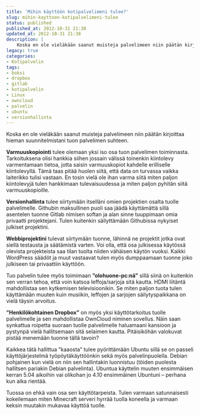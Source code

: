 ```yaml
---
title: 'Mihin käyttöön kotipalvelimeni tulee?'
slug: mihin-kayttoon-kotipalvelimeni-tulee
status: published
published_at: 2012-10-31 21:38
updated_at: 2012-10-31 21:38
description: |
    Koska en ole vieläkään saanut muisteja palvelimeen niin päätän kirjoittaa hieman suunnitelmistani tuon palvelimen suhteen. Varmuuskopiointi tulee olemaan yksi iso osa tuon palvelimen toiminnasta. Tarkoituksena olisi hankkia siihen jossain välissä toinenkin kiintolevy varmentamaan tietoa, jotta saisin varmuuskopiot kahdelle erilliselle kiintolevyllä. Tämä taas pitää huolen siitä, että data on turvassa vaikka laiterikko tulisi vastaan. En tosin… Jatka lukemista Mihin käyttöön kotipalvelimeni tulee?
legacy: true
categories:
- Kotipalvelin
tags:
- boksi
- dropbox
- gitlab
- kotipalvelin
- Linux
- owncloud
- palvelin
- ubuntu
- versionhallinta
---
```


<p>Koska en ole vieläkään saanut muisteja palvelimeen niin päätän kirjoittaa hieman suunnitelmistani tuon palvelimen suhteen.</p>
<p><strong>Varmuuskopiointi</strong> tulee olemaan yksi iso osa tuon palvelimen toiminnasta. Tarkoituksena olisi hankkia siihen jossain välissä toinenkin kiintolevy varmentamaan tietoa, jotta saisin varmuuskopiot kahdelle erilliselle kiintolevyllä. Tämä taas pitää huolen siitä, että data on turvassa vaikka laiterikko tulisi vastaan. En tosin vielä ole ihan varma siitä miten paljon kiintolevyjä tulen hankkimaan tulevaisuudessa ja miten paljon pyhitän siitä varmuuskopioille.</p>
<p><strong>Versionhallinta</strong> tulee siirtymään itselläni omien projektien osalta tuolle palvelimelle. Githubin maksullinen puoli saa jäädä käyttämättä sillä asentelen tuonne Gitlab nimisen softan ja alan sinne tuuppimaan omia privaatti projektejani. Tulen kuitenkin säilyttämään Githubissa nykyiset julkiset projektini.</p>
<p><strong>Webbiprojektini</strong> tulevat siirtymään tuonne, lähinnä ne projektit jotka ovat siellä testausta ja säätämistä varten. Voi olla, että osa julkisessa käytössä olevista projekteista saa tilan tuolta niiden vähäisen käytön vuoksi. Kaikki WordPress säädöt ja muut vastaavat tulen myös dumppaamaan tuonne joko julkiseen tai privaattiin käyttöön.</p>
<p>Tuo palvelin tulee myös toimimaan <strong>&#8221;olohuone-pc:nä&#8221;</strong> sillä siinä on kuitenkin sen verran tehoa, että voin katsoa leffoja/sarjoja sitä kautta. HDMI liitäntä mahdollistaa sen kytkemisen televisioonikin. Se miten paljon tuota tulen käyttämään muuten kuin musiikin, leffojen ja sarjojen säilytyspaikkana on vielä täysin arvoitus.</p>
<p><strong>&#8221;Henkilökohtainen Dropbox&#8221;</strong> on myös yksi käyttötarkoitus tuolle palvelimelle ja sen mahdollistaa OwnCloud niminen sovellus. Näin saan synkattua roipetta suoraan tuolle palvelimelle haluamaani kansioon ja pystynpä vielä hallitsemaan sitä selaimen kautta. Pitäisiköhän valokuvat pistää menemään tuonne tällä tavoin?</p>
<p>Kaikkea tätä hallittua &#8221;kaaosta&#8221; tulee pyörittämään Ubuntu sillä se on passeli käyttöjärjestelmä työpöytäkäyttöönkin sekä myös palvelinpuolella. Debian pohjainen kun vielä on niin sen hallintakin luonnistuu (töiden puolesta hallitsen pariakin Debian palvelinta). Ubuntua käyttelin muuten ensimmäisen kerran 5.04 aikoihin vai olikohan jo 4.10 ensimmäinen Ubuntuni &#8211; perhana kun aika rientää.</p>
<p>Tuossa on ehkä vain osa sen käyttötarpeista. Tulen varmaan satunnaisesti kokeilemaan miten Minecraft serveri hyrrää tuolla koneella ja varmaan keksin muutakin mukavaa käyttöä tuolle.</p>